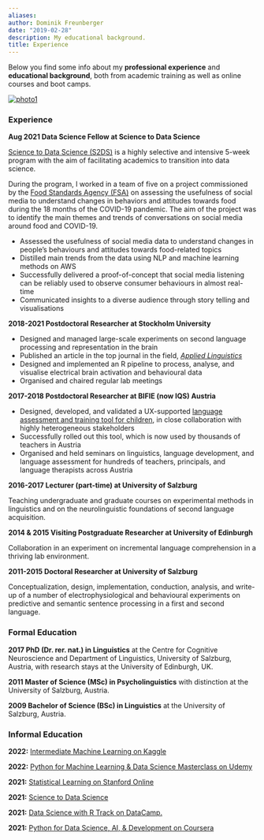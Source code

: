 ```yaml
---
aliases:
author: Dominik Freunberger
date: "2019-02-28"
description: My educational background.
title: Experience
---
```

Below you find some info about my __professional experience__ and __educational background__, both from academic training as well as online courses and boot camps.

[![photo1](/photo1.jpeg)](/large1.jpeg)

### Experience
__Aug 2021 Data Science Fellow at Science to Data Science__

[Science to Data Science (S2DS)](https://s2ds.org/) is a highly selective and intensive 5-week program with the aim of facilitating academics to transition into data science.

During the program, I worked in a team of five on a project commissioned by the [Food Standards Agency (FSA)](https://www.food.gov.uk/) on assessing the usefulness of social media to understand changes in behaviors and attitudes towards food during the 18 months of the COVID-19 pandemic. The aim of the project was to identify the main themes and trends of conversations on social media around food and COVID-19. 

- Assessed the usefulness of social media data to understand changes in people’s behaviours and attitudes towards food-related topics
- Distilled main trends from the data using NLP and machine learning methods on AWS
- Successfully delivered a proof-of-concept that social media listening can be reliably used to observe consumer behaviours in almost real-time
- Communicated insights to a diverse audience through story telling and visualisations


__2018-2021 Postdoctoral Researcher at Stockholm University__

- Designed and managed large-scale experiments on second language processing and representation in the brain
- Published an article in the top journal in the field, [ _Applied Linguistics_ ](https://academic.oup.com/applij)
- Designed and implemented an R pipeline to process, analyse, and visualise electrical brain activation and behavioural data
- Organised and chaired regular lab meetings

__2017-2018 Postdoctoral Researcher at BIFIE (now IQS) Austria__

- Designed, developed, and validated a UX-supported [language assessment and training tool for children](https://usbplus.at/), in close collaboration with highly heterogeneous stakeholders
- Successfully rolled out this tool, which is now used by thousands of teachers in Austria
- Organised and held seminars on linguistics, language development, and language assessment for hundreds of teachers, principals, and language therapists across Austria

__2016-2017 Lecturer (part-time) at University of Salzburg__

Teaching undergraduate and graduate courses on experimental methods in linguistics and on the neurolinguistic foundations of second language acquisition.

__2014 & 2015 Visiting Postgraduate Researcher at University of Edinburgh__

Collaboration in an experiment on incremental language comprehension in a thriving lab environment.

__2011-2015 Doctoral Researcher at University of Salzburg__

Conceptualization, design, implementation, conduction, analysis, and write-up of a number of electrophysiological and behavioural experiments on predictive and semantic sentence processing in a first and second language.

### Formal Education
__2017 PhD (Dr. rer. nat.) in Linguistics__ at the Centre for Cognitive Neuroscience and Department of Linguistics, University of Salzburg, Austria, with research stays at the University of Edinburgh, UK.

__2011 Master of Science (MSc) in Psycholinguistics__ with distinction at the University of Salzburg, Austria.

__2009 Bachelor of Science (BSc) in Linguistics__ at the University of Salzburg, Austria.

### Informal Education
__2022:__ [Intermediate Machine Learning on Kaggle](https://www.kaggle.com/learn/certification/dominikfreunberger/intermediate-machine-learning)

__2022:__ [Python for Machine Learning & Data Science Masterclass on Udemy](https://www.udemy.com/certificate/UC-78be0238-d178-49fe-9f5d-3b1166c71407/)

__2021:__ [Statistical Learning on Stanford Online](https://www.credential.net/a007ea22-7e45-4fd7-9bea-cf1977b012f6#gs.bhxu8p)

__2021:__ [Science to Data Science](https://www.credential.net/a007ea22-7e45-4fd7-9bea-cf1977b012f6#gs.bhxu8p)

__2021:__ [Data Science with R Track on DataCamp.](https://www.datacamp.com/statement-of-accomplishment/track/4705929b5bbd9a0e3a817d8fe7d3c3edda78a3d5)

__2021:__ [Python for Data Science, AI, & Development on Coursera](https://www.coursera.org/account/accomplishments/certificate/PHSGZZEVPRVU)